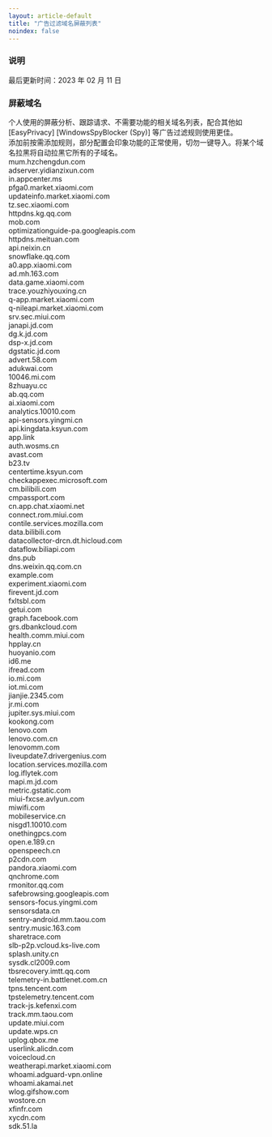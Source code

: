 ```yaml
---
layout: article-default
title: "广告过滤域名屏蔽列表"
noindex: false
---
```


<article>
    <h3>说明</h3>
        最后更新时间：2023 年 02 月 11 日
    <h3>屏蔽域名</h3>
        个人使用的屏蔽分析、跟踪请求、不需要功能的相关域名列表，配合其他如 [EasyPrivacy] [WindowsSpyBlocker (Spy)] 等广告过滤规则使用更佳。
        <br>添加前按需添加规则，部分配置会印象功能的正常使用，切勿一键导入。将某个域名拉黑将自动拉黑它所有的子域名。
        <br>mum.hzchengdun.com
        <br>adserver.yidianzixun.com
        <br>in.appcenter.ms
        <br>pfga0.market.xiaomi.com
        <br>updateinfo.market.xiaomi.com
        <br>tz.sec.xiaomi.com
        <br>httpdns.kg.qq.com
        <br>mob.com
        <br>optimizationguide-pa.googleapis.com
        <br>httpdns.meituan.com
        <br>api.neixin.cn
        <br>snowflake.qq.com
        <br>a0.app.xiaomi.com
        <br>ad.mh.163.com
        <br>data.game.xiaomi.com
        <br>trace.youzhiyouxing.cn
        <br>q-app.market.xiaomi.com
        <br>q-nileapi.market.xiaomi.com
        <br>srv.sec.miui.com
        <br>janapi.jd.com
        <br>dg.k.jd.com
        <br>dsp-x.jd.com
        <br>dgstatic.jd.com
        <br>advert.58.com
        <br>adukwai.com
        <br>10046.mi.com
        <br>8zhuayu.cc
        <br>ab.qq.com
        <br>ai.xiaomi.com
        <br>analytics.10010.com
        <br>api-sensors.yingmi.cn
        <br>api.kingdata.ksyun.com
        <br>app.link
        <br>auth.wosms.cn
        <br>avast.com
        <br>b23.tv
        <br>centertime.ksyun.com
        <br>checkappexec.microsoft.com
        <br>cm.bilibili.com
        <br>cmpassport.com
        <br>cn.app.chat.xiaomi.net
        <br>connect.rom.miui.com
        <br>contile.services.mozilla.com
        <br>data.bilibili.com
        <br>datacollector-drcn.dt.hicloud.com
        <br>dataflow.biliapi.com
        <br>dns.pub
        <br>dns.weixin.qq.com.cn
        <br>example.com
        <br>experiment.xiaomi.com
        <br>firevent.jd.com
        <br>fxltsbl.com
        <br>getui.com
        <br>graph.facebook.com
        <br>grs.dbankcloud.com
        <br>health.comm.miui.com
        <br>hpplay.cn
        <br>huoyanio.com
        <br>id6.me
        <br>ifread.com
        <br>io.mi.com
        <br>iot.mi.com
        <br>jianjie.2345.com
        <br>jr.mi.com
        <br>jupiter.sys.miui.com
        <br>kookong.com
        <br>lenovo.com
        <br>lenovo.com.cn
        <br>lenovomm.com
        <br>liveupdate7.drivergenius.com
        <br>location.services.mozilla.com
        <br>log.iflytek.com
        <br>mapi.m.jd.com
        <br>metric.gstatic.com
        <br>miui-fxcse.avlyun.com
        <br>miwifi.com
        <br>mobileservice.cn
        <br>nisgd1.10010.com
        <br>onethingpcs.com
        <br>open.e.189.cn
        <br>openspeech.cn
        <br>p2cdn.com
        <br>pandora.xiaomi.com
        <br>qnchrome.com
        <br>rmonitor.qq.com
        <br>safebrowsing.googleapis.com
        <br>sensors-focus.yingmi.com
        <br>sensorsdata.cn
        <br>sentry-android.mm.taou.com
        <br>sentry.music.163.com
        <br>sharetrace.com
        <br>slb-p2p.vcloud.ks-live.com
        <br>splash.unity.cn
        <br>sysdk.cl2009.com
        <br>tbsrecovery.imtt.qq.com
        <br>telemetry-in.battlenet.com.cn
        <br>tpns.tencent.com
        <br>tpstelemetry.tencent.com
        <br>track-js.kefenxi.com
        <br>track.mm.taou.com
        <br>update.miui.com
        <br>update.wps.cn
        <br>uplog.qbox.me
        <br>userlink.alicdn.com
        <br>voicecloud.cn
        <br>weatherapi.market.xiaomi.com
        <br>whoami.adguard-vpn.online
        <br>whoami.akamai.net
        <br>wlog.gifshow.com
        <br>wostore.cn
        <br>xfinfr.com
        <br>xycdn.com
        <br>sdk.51.la
</article>